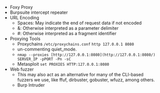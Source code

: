- Foxy Proxy
- Burpsuite intercept repeater
- URL Encoding
    - Spaces: May indicate the end of request data if not encoded
    - &: Otherwise interpreted as a parameter delimiter
    - #: Otherwise interpreted as a fragment identifier
- Proxying Tools
    - Proxychains `/etc/proxychains.conf` `http 127.0.0.1 8080`
    - un-commenting quiet_mode.
    - `nmap --proxies [http://127.0.0.1:8080](http://127.0.0.1:8080/) SERVER_IP -pPORT -Pn -sC`
    - Metasploit `set PROXIES HTTP:127.0.0.1:8080`
- Web fuzzer
    - This may also act as an alternative for many of the CLI-based fuzzers we use, like ffuf, dirbuster, gobuster, wfuzz, among others.
    - Burp Intruder